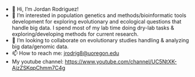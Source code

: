 - 👋 Hi, I’m Jordan Rodriguez!
- 👀 I’m interested in population genetics and methods/bioinformatic tools development for exploring evolutionary and ecological questions that handle big data. I spend most of my lab time doing dry-lab tasks & exploring/developing methods for current research.
- 💞️ I’m looking to collaborate on evolutionary studies handling & analyzing big data/genomic data.
- 📫 How to reach me: jrodrig8@uoregon.edu 
- My youtube channel: https://www.youtube.com/channel/UC5NtXK-AjzZSKqpChmm7C4g


<!---
Jrodriguez216/Jrodriguez216 is a ✨ special ✨ repository because its `README.md` (this file) appears on your GitHub profile.
You can click the Preview link to take a look at your changes.
--->
